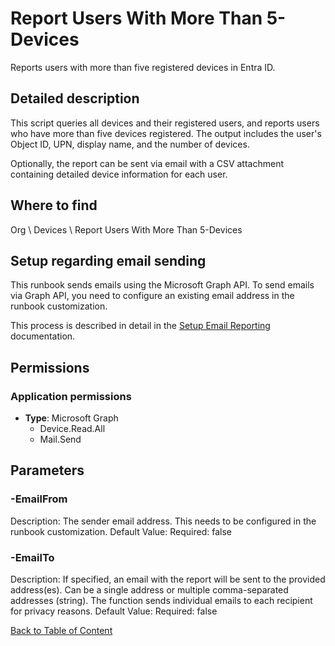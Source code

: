 # Report Users With More Than 5-Devices

Reports users with more than five registered devices in Entra ID.

## Detailed description
This script queries all devices and their registered users, and reports users who have more than five devices registered.
The output includes the user's Object ID, UPN, display name, and the number of devices.

Optionally, the report can be sent via email with a CSV attachment containing detailed device information for each user.

## Where to find
Org \ Devices \ Report Users With More Than 5-Devices

## Setup regarding email sending
This runbook sends emails using the Microsoft Graph API. To send emails via Graph API, you need to configure an existing email address in the runbook customization.

This process is described in detail in the [Setup Email Reporting](https://github.com/realmjoin/realmjoin-runbooks/tree/master/docs/general/setup-email-reporting.md) documentation.

## Permissions
### Application permissions
- **Type**: Microsoft Graph
  - Device.Read.All
  - Mail.Send


## Parameters
### -EmailFrom
Description: The sender email address. This needs to be configured in the runbook customization.
Default Value: 
Required: false

### -EmailTo
Description: If specified, an email with the report will be sent to the provided address(es).
Can be a single address or multiple comma-separated addresses (string).
The function sends individual emails to each recipient for privacy reasons.
Default Value: 
Required: false


[Back to Table of Content](../../../README.md)


